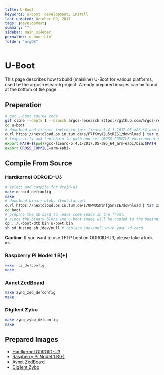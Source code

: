 ```yaml
---
title: U-Boot
keywords: u-boot, development, install
last_updated: October 09, 2017
tags: [development]
summary: ""
sidebar: main_sidebar
permalink: u-boot.html
folder: "argOS"
---
```


# U-Boot
This page describes how to build (mainline) U-Boot for various platforms, used by the argos-research project.
Already prepared images can be found at the bottom of the page.

## Preparation
```sh
# get u-boot source code
git clone --depth 1 --branch argos-research https://github.com/argos-research/u-boot.git
cd u-boot
# download and extract toolchain (gcc-linaro-5.4.1-2017.05-x86_64_arm-eabi.tar.xz)
curl https://nextcloud.os.in.tum.de/s/P7fKmyO2u5tRZS1/download | tar xJ
# temporarily add toolchain to path and set CROSS_COMPILE environment variable
export PATH=$(pwd)/gcc-linaro-5.4.1-2017.05-x86_64_arm-eabi/bin:$PATH
export CROSS_COMPILE=arm-eabi-
```

## Compile From Source
### Hardkernel ODROID-U3
```sh
# select and compile for droid-u3
make odroid_defconfig
make
# download binary blobs (boot.tar.gz)
curl https://nextcloud.os.in.tum.de/s/0NWU5Wznfg5n7zE/download | tar xz
cd boot
# prepare the SD card to leave some space in the front,
# since the binary blobs and u-boot image will be copied to the beginning of it
cp ../u-boot-dtb.bin u-boot.bin
sh sd_fusing.sh /dev/null # replace /dev/null with your sd card
```

**Caution:** If you want to use TFTP boot on ODROID-U3, please take a look at...

### Raspberry Pi Model 1 B(+)
```sh
make rpi_defconfig
make
```

### Avnet ZedBoard
```sh
make zynq_zed_defconfig
make
```

### Digilent Zybo
```sh
make zynq_zybo_defconfig
make
```

## Prepared Images
- [Hardkernel ODROID-U3](https://nextcloud.os.in.tum.de/s/66hmk6s8kxCjS2x)
- [Raspberry Pi Model 1 B(+)]()
- [Avnet ZedBoard]()
- [Digilent Zybo]()
